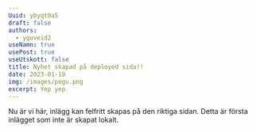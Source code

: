 ```yaml
---
Uuid: ybyqt0a5
draft: false
authors:
  - yguveid2
useNamn: true
usePost: true
useUtskott: false
title: Nyhet skapad på deployed sida!!
date: 2023-01-19
img: /images/pogu.png
excerpt: Yep yep
---
```

Nu är vi här, inlägg kan felfritt skapas på den riktiga sidan. Detta är första inlägget som inte är skapat lokalt.
